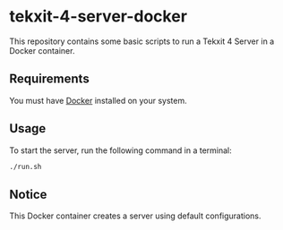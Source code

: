 # tekxit-4-server-docker

This repository contains some basic scripts to run a Tekxit 4 Server in a
Docker container.

## Requirements

You must have [Docker](https://docs.docker.com/get-docker/) installed on your
system.

## Usage

To start the server, run the following command in a terminal:

```sh
./run.sh
```

## Notice

This Docker container creates a server using default configurations.

